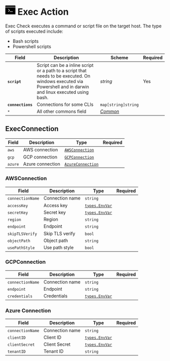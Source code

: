 # <img src='https://raw.githubusercontent.com/flanksource/flanksource-ui/main/src/icons/console.svg' style='height: 32px'/> Exec Action

Exec Check executes a command or script file on the target host. The type of scripts executed include:

- Bash scripts
- Powershell scripts

| Field             | Description                                                                                                                                                    | Scheme                | Required |
| ----------------- | -------------------------------------------------------------------------------------------------------------------------------------------------------------- | --------------------- | -------- |
| **`script`**      | Script can be a inline script or a path to a script that needs to be executed. On windows executed via Powershell and in darwin and linux executed using bash. | _string_              | Yes      |
| **`connections`** | Connections for some CLIs                                                                                                                                      | `map[string]string`   |          |
| `*`               | All other commons field                                                                                                                                        | [_Common_](../common) |          |

## ExecConnection

| Field   | Description      | Type                                   | Required |
| ------- | ---------------- | -------------------------------------- | -------- |
| `aws`   | AWS connection   | [`AWSConnection`](#awsconnection)      |          |
| `gcp`   | GCP connection   | [`GCPConnection`](#gcpconnection)      |          |
| `azure` | Azure connection | [`AzureConnection`](#azure-connection) |          |

### AWSConnection

| Field            | Description     | Type                                                                          | Required |
| ---------------- | --------------- | ----------------------------------------------------------------------------- | -------- |
| `connectionName` | Connection name | `string`                                                                      |          |
| `accessKey`      | Access key      | [`types.EnvVar`](https://pkg.go.dev/github.com/flanksource/duty/types#EnvVar) |          |
| `secretKey`      | Secret key      | [`types.EnvVar`](https://pkg.go.dev/github.com/flanksource/duty/types#EnvVar) |          |
| `region`         | Region          | `string`                                                                      |          |
| `endpoint`       | Endpoint        | `string`                                                                      |          |
| `skipTLSVerify`  | Skip TLS verify | `bool`                                                                        |          |
| `objectPath`     | Object path     | `string`                                                                      |          |
| `usePathStyle`   | Use path style  | `bool`                                                                        |          |

### GCPConnection

| Field            | Description     | Type                                                                          | Required |
| ---------------- | --------------- | ----------------------------------------------------------------------------- | -------- |
| `connectionName` | Connection name | `string`                                                                      |          |
| `endpoint`       | Endpoint        | `string`                                                                      |          |
| `credentials`    | Credentials     | [`types.EnvVar`](https://pkg.go.dev/github.com/flanksource/duty/types#EnvVar) |          |

### Azure Connection

| Field            | Description     | Type                                                                          | Required |
| ---------------- | --------------- | ----------------------------------------------------------------------------- | -------- |
| `connectionName` | Connection name | `string`                                                                      |          |
| `clientID`       | Client ID       | [`types.EnvVar`](https://pkg.go.dev/github.com/flanksource/duty/types#EnvVar) |          |
| `clientSecret`   | Client Secret   | [`types.EnvVar`](https://pkg.go.dev/github.com/flanksource/duty/types#EnvVar) |          |
| `tenantID`       | Tenant ID       | `string`                                                                      |          |
